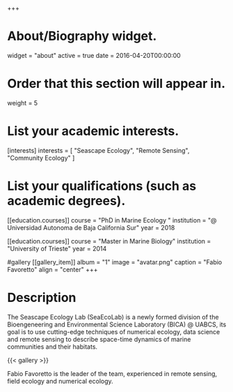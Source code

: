 +++
# About/Biography widget.
widget = "about"
active = true
date = 2016-04-20T00:00:00

# Order that this section will appear in.
weight = 5

# List your academic interests.
[interests]
  interests = [
    "Seascape Ecology",
    "Remote Sensing",
    "Community Ecology"
  ]

# List your qualifications (such as academic degrees).
[[education.courses]]
  course = "PhD in Marine Ecology "
  institution = "@ Universidad Autonoma de Baja California Sur"
  year = 2018

[[education.courses]]
  course = "Master in Marine Biology"
  institution = "University of Trieste"
  year = 2014


#gallery
[[gallery_item]]
      album = "1"
      image = "avatar.png"
      caption = "Fabio Favoretto"
      align = "center"
+++

# Description

The Seascape Ecology Lab (SeaEcoLab) is a newly formed division of the Bioengeneering and Environmental Science Laboratory (BICA) @ UABCS, its goal is to use cutting-edge techniques of numerical ecology, data science and remote sensing to describe space-time dynamics of marine communities and their habitats. 

{{< gallery >}}

Fabio Favoretto is the leader of the team, experienced in remote sensing, field ecology and numerical ecology. 